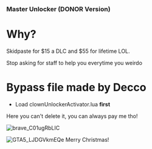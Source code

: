 ### Master Unlocker (DONOR Version)

# Why?
Skidpaste for $15 a DLC and $55 for lifetime LOL.

Stop asking for staff to help you everytime you weirdo




# Bypass file made by Decco
- Load clownUnlockerActivator.lua **first**

Here you can't delete it, you can always pay me tho!



![brave_C01ugRbLIC](https://github.com/Unknxwn007/Apex/assets/122758988/ca69480f-736f-4bcf-a4a9-ed17a18245f0)

![GTA5_LJDGVkmEQe](https://github.com/Unknxwn007/Apex/assets/122758988/3938f5ac-41e6-4098-a354-4aa9bde6e355)
Merry Christmas!
